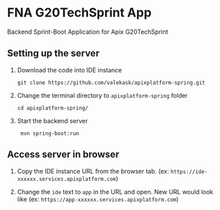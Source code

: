 # FNA G20TechSprint App

Backend Sprint-Boot Application for Apix G20TechSprint

## Setting up the server

1.  Download the code into IDE instance

        git clone https://github.com/valekask/apixplatform-spring.git

2.  Change the terminal directory to `apixplatform-spring` folder

        cd apixplatform-spring/

3. Start the backend server

        mvn spring-boot:run
        
## Access server in browser

1. Copy the IDE instance URL from the browser tab. (ex: `https://ide-xxxxxx.services.apixplatform.com`)

2. Change the `ide` text to `app` in the URL and open. New URL would look like (ex: `https://app-xxxxxx.services.apixplatform.com`)
